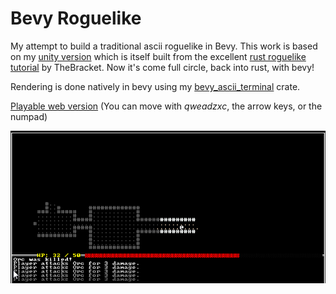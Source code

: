 # Bevy Roguelike

My attempt to build a traditional ascii roguelike in Bevy. This work is based on my [unity version](https://github.com/sarkahn/dots-roguelike/tree/master/Assets/DotsRogue) which is itself built from the excellent [rust roguelike tutorial](https://bfnightly.bracketproductions.com/) by TheBracket. Now it's come full circle, back into rust, with bevy! 

Rendering is done natively in bevy using my [bevy_ascii_terminal](https://crates.io/crates/bevy_ascii_terminal/) crate.

[Playable web version](https://sarkahn.github.io/bevy_rust_roguelike_tut_web/) (You can move with *qweadzxc*, the arrow keys, or the numpad)

![](images/demo.gif)
